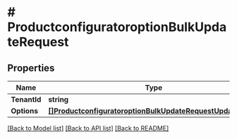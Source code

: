 # # ProductconfiguratoroptionBulkUpdateRequest


## Properties 


Name | Type | Description | Notes
------------ | ------------- | ------------- | -------------
**TenantId**| **string** |   | [optional]
**Options**| [**[]ProductconfiguratoroptionBulkUpdateRequestUpdateEntity**](ProductconfiguratoroptionBulkUpdateRequestUpdateEntity.md) |   | [optional]


[[Back to Model list]](../../README.md#models) [[Back to API list]](../../README.md#endpoints) [[Back to README]](../../README.md)

